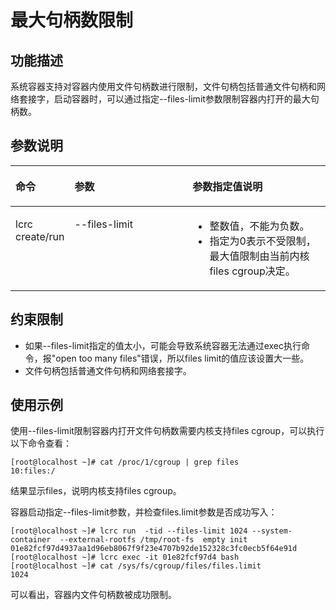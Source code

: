 # 最大句柄数限制<a name="ZH-CN_TOPIC_0184808025"></a>

## 功能描述<a name="zh-cn_topic_0182200840_section976415526246"></a>

系统容器支持对容器内使用文件句柄数进行限制，文件句柄包括普通文件句柄和网络套接字，启动容器时，可以通过指定--files-limit参数限制容器内打开的最大句柄数。

## 参数说明<a name="zh-cn_topic_0182200840_section14494191892512"></a>

<a name="zh-cn_topic_0182200840_table1869210387418"></a>
<table><thead align="left"><tr id="zh-cn_topic_0182200840_row1569373816419"><th class="cellrowborder" valign="top" width="16.77%" id="mcps1.1.4.1.1"><p id="zh-cn_topic_0182200840_p106936387415"><a name="zh-cn_topic_0182200840_p106936387415"></a><a name="zh-cn_topic_0182200840_p106936387415"></a>命令</p>
</th>
<th class="cellrowborder" valign="top" width="38.47%" id="mcps1.1.4.1.2"><p id="zh-cn_topic_0182200840_p15693173814112"><a name="zh-cn_topic_0182200840_p15693173814112"></a><a name="zh-cn_topic_0182200840_p15693173814112"></a>参数</p>
</th>
<th class="cellrowborder" valign="top" width="44.76%" id="mcps1.1.4.1.3"><p id="zh-cn_topic_0182200840_p1626682291619"><a name="zh-cn_topic_0182200840_p1626682291619"></a><a name="zh-cn_topic_0182200840_p1626682291619"></a>参数指定值说明</p>
</th>
</tr>
</thead>
<tbody><tr id="zh-cn_topic_0182200840_row12693163810415"><td class="cellrowborder" valign="top" width="16.77%" headers="mcps1.1.4.1.1 "><p id="zh-cn_topic_0182200840_p66931838134110"><a name="zh-cn_topic_0182200840_p66931838134110"></a><a name="zh-cn_topic_0182200840_p66931838134110"></a>lcrc create/run</p>
</td>
<td class="cellrowborder" valign="top" width="38.47%" headers="mcps1.1.4.1.2 "><p id="zh-cn_topic_0182200840_p08101647154218"><a name="zh-cn_topic_0182200840_p08101647154218"></a><a name="zh-cn_topic_0182200840_p08101647154218"></a>--files-limit</p>
<p id="zh-cn_topic_0182200840_p5810124718426"><a name="zh-cn_topic_0182200840_p5810124718426"></a><a name="zh-cn_topic_0182200840_p5810124718426"></a></p>
</td>
<td class="cellrowborder" valign="top" width="44.76%" headers="mcps1.1.4.1.3 "><a name="zh-cn_topic_0182200840_ul2964134315162"></a><a name="zh-cn_topic_0182200840_ul2964134315162"></a><ul id="zh-cn_topic_0182200840_ul2964134315162"><li>整数值，不能为负数。</li><li>指定为0表示不受限制，最大值限制由当前内核files cgroup决定。</li></ul>
</td>
</tr>
</tbody>
</table>

## 约束限制<a name="zh-cn_topic_0182200840_section11526131712"></a>

-   如果--files-limit指定的值太小，可能会导致系统容器无法通过exec执行命令，报"open too many  files"错误，所以files limit的值应该设置大一些。
-   文件句柄包括普通文件句柄和网络套接字。

## 使用示例<a name="zh-cn_topic_0182200840_section193833162512"></a>

使用--files-limit限制容器内打开文件句柄数需要内核支持files cgroup，可以执行以下命令查看：

```
[root@localhost ~]# cat /proc/1/cgroup | grep files
10:files:/
```

结果显示files，说明内核支持files cgroup。

容器启动指定--files-limit参数，并检查files.limit参数是否成功写入：

```
[root@localhost ~]# lcrc run  -tid --files-limit 1024 --system-container  --external-rootfs /tmp/root-fs  empty init 
01e82fcf97d4937aa1d96eb8067f9f23e4707b92de152328c3fc0ecb5f64e91d 
[root@localhost ~]# lcrc exec -it 01e82fcf97d4 bash 
[root@localhost ~]# cat /sys/fs/cgroup/files/files.limit 
1024 

```

可以看出，容器内文件句柄数被成功限制。

